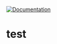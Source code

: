 [![Documentation](https://github.com/Australian-Parliamentary-Speech/Scraper/actions/workflows/documentation.yml/badge.svg)](https://australian-parliamentary-speech.github.io/Download/)

# test

